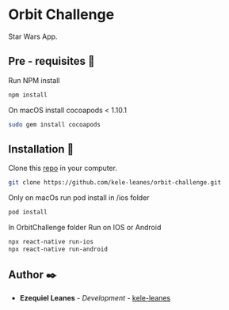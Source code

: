 # Orbit Challenge

Star Wars App.

## Pre - requisites 🚀

Run NPM install

```bash
npm install
```

On macOS install cocoapods < 1.10.1

```bash
sudo gem install cocoapods
```

## Installation 🔧

Clone this [repo](https://github.com/kele-leanes/orbit-challenge) in your computer.

```bash
git clone https://github.com/kele-leanes/orbit-challenge.git
```

Only on macOs run pod install in /ios folder

```bash
pod install
```

In OrbitChallenge folder Run on IOS or Android

```bash
npx react-native run-ios
npx react-native run-android
```

## Author ✒️

* **Ezequiel Leanes** - *Development* - [kele-leanes](https://github.com/kele-leanes)
